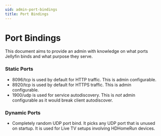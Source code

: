 ```yaml
---
uid: admin-port-bindings
title: Port Bindings
---
```


# Port Bindings

This document aims to provide an admin with knowledge on what ports Jellyfin binds and what purpose they serve.

### Static Ports

* 8096/tcp is used by default for HTTP traffic. This is admin configurable.
* 8920/tcp is used by default for HTTPS traffic. This is admin configurable.
* 1900/udp is used for service autodiscovery. This is _not_ admin configurable as it would break client autodiscover.

### Dynamic Ports

* Completely random UDP port bind. It picks any UDP port that is unused on startup. It is used for Live TV setups involving HDHomeRun devices.

